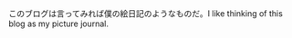 <tr><td>このブログは言ってみれば僕の絵日記のようなものだ。<td><tr><tr><td>I like thinking of this blog as my picture journal.<td><tr></table>

